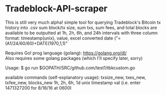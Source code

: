 # Tradeblock-API-scraper
This is still very much alpha!
simple tool for querying Tradeblock's Bitcoin tx history into .csv 
sum block/tx size, sum txs, sum fees, and total blocks are available to be outputted at 1h, 2h, 6h, and 24h intervals with three column format:
timestamp(unix), value, excel converted date ("=(A1/24/60/60)+DATE(1970,1,1)"


Requires Go! prog language (golang): https://golang.org/dl/  
Also requires some golang packages (which I'll specify later, sorry)

Usage:
$ go run $GOPATH/SRC/github.com/test1/tbkcustom.go

available commands (self-explanatory usage):
txsize_new, txes_new, txfee_new, blocks_new
1h, 2h, 6h, 1d
unix timestamp val (i.e. enter 1471327200 for 8/16/16 at 0600)
